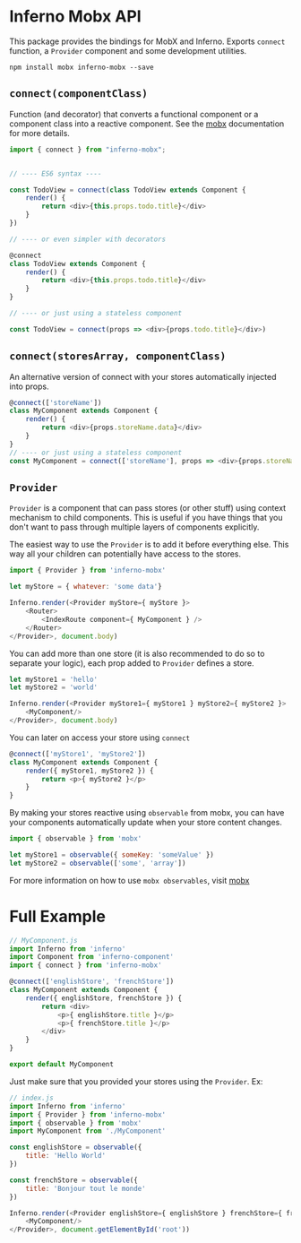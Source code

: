 # Inferno Mobx API

This package provides the bindings for MobX and Inferno.
Exports `connect` function, a `Provider` component and some development utilities.

```
npm install mobx inferno-mobx --save
```

## `connect(componentClass)`

Function (and decorator) that converts a functional component or a component class into a reactive component.
See the [mobx](https://mobxjs.github.io/mobx/refguide/observer-component.html) documentation for more details.

```javascript
import { connect } from "inferno-mobx";


// ---- ES6 syntax ----

const TodoView = connect(class TodoView extends Component {
    render() {
        return <div>{this.props.todo.title}</div>
    }
})

// ---- or even simpler with decorators

@connect 
class TodoView extends Component {
    render() {
        return <div>{this.props.todo.title}</div>
    }
}

// ---- or just using a stateless component

const TodoView = connect(props => <div>{props.todo.title}</div>)
```

## `connect(storesArray, componentClass)`

An alternative version of connect with your stores automatically injected into props.

```javascript
@connect(['storeName'])
class MyComponent extends Component {
    render() {
        return <div>{props.storeName.data}</div>
    }
}
// ---- or just using a stateless component
const MyComponent = connect(['storeName'], props => <div>{props.storeName.data}</div>)
```

## `Provider`

`Provider` is a component that can pass stores (or other stuff) using context mechanism to child components. This is useful if you have things that you don't want to pass through multiple layers of components explicitly.

The easiest way to use the `Provider` is to add it before everything else. This way all your children can potentially have access to the stores.

```javascript
import { Provider } from 'inferno-mobx'

let myStore = { whatever: 'some data'}

Inferno.render(<Provider myStore={ myStore }>
    <Router>
        <IndexRoute component={ MyComponent } />
    </Router>
</Provider>, document.body)
```

You can add more than one store (it is also recommended to do so to separate your logic), each prop added to `Provider` defines a store.

```javascript
let myStore1 = 'hello'
let myStore2 = 'world'

Inferno.render(<Provider myStore1={ myStore1 } myStore2={ myStore2 }>
    <MyComponent/>
</Provider>, document.body)
```

You can later on access your store using `connect`

```javascript
@connect(['myStore1', 'myStore2'])
class MyComponent extends Component {
    render({ myStore1, myStore2 }) {
        return <p>{ myStore2 }</p>
    }
}
```

By making your stores reactive using `observable` from mobx, you can have your components automatically update when your store content changes.

```javascript
import { observable } from 'mobx'

let myStore1 = observable({ someKey: 'someValue' })
let myStore2 = observable(['some', 'array'])
```

For more information on how to use `mobx observables`,  visit [mobx](https://github.com/mobxjs/mobx)


# Full Example

```javascript
// MyComponent.js
import Inferno from 'inferno'
import Component from 'inferno-component'
import { connect } from 'inferno-mobx'

@connect(['englishStore', 'frenchStore'])
class MyComponent extends Component {
    render({ englishStore, frenchStore }) {
        return <div>
            <p>{ englishStore.title }</p>
            <p>{ frenchStore.title }</p>
        </div>
    }
}

export default MyComponent
```

Just make sure that you provided your stores using the `Provider`. Ex:

```javascript
// index.js
import Inferno from 'inferno'
import { Provider } from 'inferno-mobx'
import { observable } from 'mobx'
import MyComponent from './MyComponent'

const englishStore = observable({
    title: 'Hello World'
})

const frenchStore = observable({
    title: 'Bonjour tout le monde'
})

Inferno.render(<Provider englishStore={ englishStore } frenchStore={ frenchStore }>
    <MyComponent/>
</Provider>, document.getElementById('root'))
```
